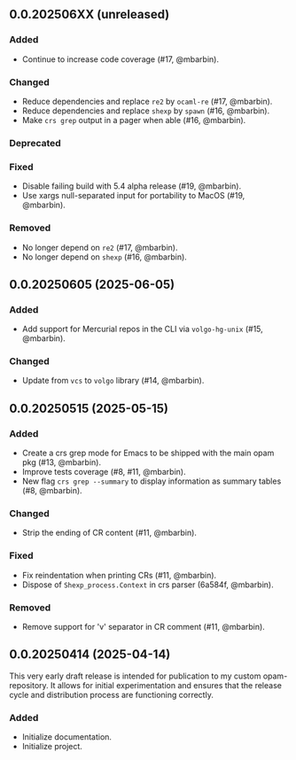 ## 0.0.202506XX (unreleased)

### Added

- Continue to increase code coverage (#17, @mbarbin).

### Changed

- Reduce dependencies and replace `re2` by `ocaml-re` (#17, @mbarbin).
- Reduce dependencies and replace `shexp` by `spawn` (#16, @mbarbin).
- Make `crs grep` output in a pager when able (#16, @mbarbin).

### Deprecated

### Fixed

- Disable failing build with 5.4 alpha release (#19, @mbarbin).
- Use xargs null-separated input for portability to MacOS (#19, @mbarbin).

### Removed

- No longer depend on `re2` (#17, @mbarbin).
- No longer depend on `shexp` (#16, @mbarbin).

## 0.0.20250605 (2025-06-05)

### Added

- Add support for Mercurial repos in the CLI via `volgo-hg-unix` (#15, @mbarbin).

### Changed

- Update from `vcs` to `volgo` library (#14, @mbarbin).

## 0.0.20250515 (2025-05-15)

### Added

- Create a crs grep mode for Emacs to be shipped with the main opam pkg (#13, @mbarbin).
- Improve tests coverage (#8, #11, @mbarbin).
- New flag `crs grep --summary` to display information as summary tables (#8, @mbarbin).

### Changed

- Strip the ending of CR content (#11, @mbarbin).

### Fixed

- Fix reindentation when printing CRs (#11, @mbarbin).
- Dispose of `Shexp_process.Context` in crs parser (6a584f, @mbarbin).

### Removed

- Remove support for 'v' separator in CR comment (#11, @mbarbin).

## 0.0.20250414 (2025-04-14)

This very early draft release is intended for publication to my custom opam-repository. It allows for initial experimentation and ensures that the release cycle and distribution process are functioning correctly.

### Added

- Initialize documentation.
- Initialize project.
